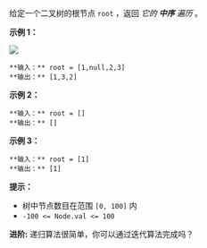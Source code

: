 给定一个二叉树的根节点 `root` ，返回 _它的 **中序**  遍历_ 。



**示例 1：**

![](https://assets.leetcode.com/uploads/2020/09/15/inorder_1.jpg)

    
    
    **输入：** root = [1,null,2,3]
    **输出：** [1,3,2]
    

**示例 2：**

    
    
    **输入：** root = []
    **输出：** []
    

**示例 3：**

    
    
    **输入：** root = [1]
    **输出：** [1]
    



**提示：**

  * 树中节点数目在范围 `[0, 100]` 内
  * `-100 <= Node.val <= 100`



**进阶:**  递归算法很简单，你可以通过迭代算法完成吗？

